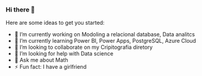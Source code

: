 ### Hi there 👋

Here are some ideas to get you started:

- 🔭 I’m currently working on Modoling a relacional database, Data analitcs 
- 🌱 I’m currently learning Power BI, Power Apps, PostgreSQL, Azure Cloud
- 👯 I’m looking to collaborate on my Cripitografia diretory
- 🤔 I’m looking for help with Data science
- 💬 Ask me about Math
- ⚡ Fun fact: I have a girlfriend

